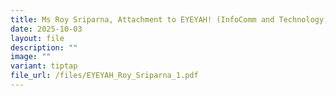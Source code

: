 ```yaml
---
title: Ms Roy Sriparna, Attachment to EYEYAH! (InfoComm and Technology)
date: 2025-10-03
layout: file
description: ""
image: ""
variant: tiptap
file_url: /files/EYEYAH_Roy_Sriparna_1.pdf
---
```

